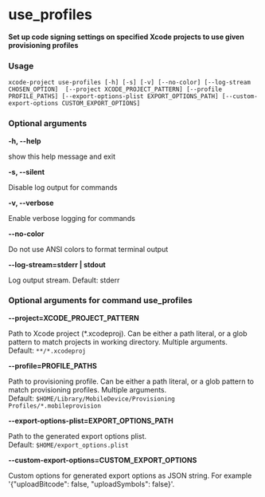 
use_profiles
============


**Set up code signing settings on specified Xcode projects        to use given provisioning profiles**
### Usage


``xcode-project use-profiles [-h] [-s] [-v] [--no-color] [--log-stream CHOSEN_OPTION]  [--project XCODE_PROJECT_PATTERN] [--profile PROFILE_PATHS] [--export-options-plist EXPORT_OPTIONS_PATH] [--custom-export-options CUSTOM_EXPORT_OPTIONS] ``
### Optional arguments


**-h, --help**

show this help message and exit

**-s, --silent**

Disable log output for commands

**-v, --verbose**

Enable verbose logging for commands

**--no-color**

Do not use ANSI colors to format terminal output

**--log-stream=stderr | stdout**

Log output stream. Default: stderr
### Optional arguments for command use_profiles


**--project=XCODE_PROJECT_PATTERN**

Path to Xcode project (*.xcodeproj). Can be either a path literal, or a glob pattern to match projects in working directory. Multiple arguments. Default:&nbsp;`**/*.xcodeproj`

**--profile=PROFILE_PATHS**

Path to provisioning profile. Can be either a path literal, or a glob pattern to match provisioning profiles. Multiple arguments. Default:&nbsp;`$HOME/Library/MobileDevice/Provisioning Profiles/*.mobileprovision`

**--export-options-plist=EXPORT_OPTIONS_PATH**

Path to the generated export options plist. Default:&nbsp;`$HOME/export_options.plist`

**--custom-export-options=CUSTOM_EXPORT_OPTIONS**

Custom options for generated export options as JSON string. For example '{"uploadBitcode": false, "uploadSymbols": false}'.